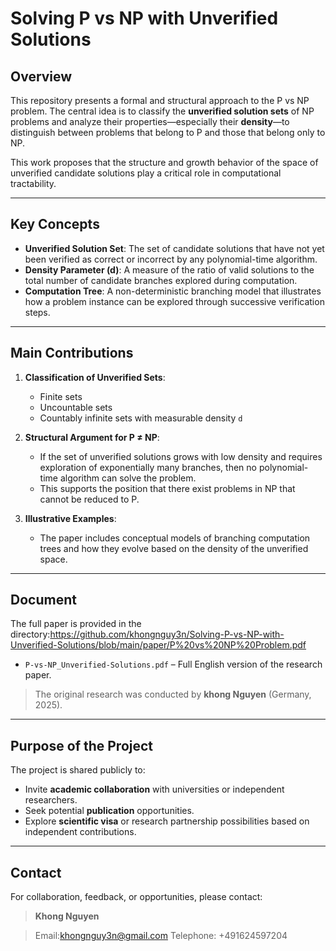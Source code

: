 # Solving P vs NP with Unverified Solutions

## Overview

This repository presents a formal and structural approach to the P vs NP problem. The central idea is to classify the **unverified solution sets** of NP problems and analyze their properties—especially their **density**—to distinguish between problems that belong to P and those that belong only to NP.

This work proposes that the structure and growth behavior of the space of unverified candidate solutions play a critical role in computational tractability.

---
 
## Key Concepts

- **Unverified Solution Set**: The set of candidate solutions that have not yet been verified as correct or incorrect by any polynomial-time algorithm.
- **Density Parameter (d)**: A measure of the ratio of valid solutions to the total number of candidate branches explored during computation.
- **Computation Tree**: A non-deterministic branching model that illustrates how a problem instance can be explored through successive verification steps.

---

## Main Contributions

1. **Classification of Unverified Sets**:
   - Finite sets
   - Uncountable sets
   - Countably infinite sets with measurable density `d`

2. **Structural Argument for P ≠ NP**:
   - If the set of unverified solutions grows with low density and requires exploration of exponentially many branches, then no polynomial-time algorithm can solve the problem.
   - This supports the position that there exist problems in NP that cannot be reduced to P.

3. **Illustrative Examples**:
   - The paper includes conceptual models of branching computation trees and how they evolve based on the density of the unverified space.

---

## Document

The full paper is provided in the directory:https://github.com/khongnguy3n/Solving-P-vs-NP-with-Unverified-Solutions/blob/main/paper/P%20vs%20NP%20Problem.pdf

- `P-vs-NP_Unverified-Solutions.pdf` – Full English version of the research paper.

> The original research was conducted by **khong Nguyen** (Germany, 2025).

---

## Purpose of the Project

The project is shared publicly to:
- Invite **academic collaboration** with universities or independent researchers.
- Seek potential **publication** opportunities.
- Explore **scientific visa** or research partnership possibilities based on independent contributions.

---


## Contact

For collaboration, feedback, or opportunities, please contact:

> **Khong Nguyen**  

> Email:khongnguy3n@gmail.com
> Telephone: +491624597204
